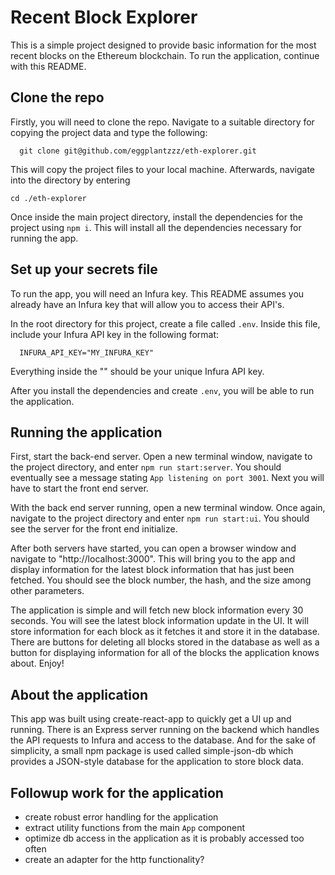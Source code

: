 # Recent Block Explorer

This is a simple project designed to provide basic information for the most recent blocks on the Ethereum blockchain.
To run the application, continue with this README.

## Clone the repo

Firstly, you will need to clone the repo. Navigate to a suitable directory for copying the project data
and type the following:
```
  git clone git@github.com/eggplantzzz/eth-explorer.git
```

This will copy the project files to your local machine. Afterwards, navigate into the directory by entering

```
cd ./eth-explorer
```

Once inside the main project directory, install the dependencies for the project using `npm i`. This will install all the
dependencies necessary for running the app.

## Set up your secrets file

To run the app, you will need an Infura key. This README assumes you already have an
Infura key that will allow you to access their API's.

In the root directory for this project, create a file called `.env`. Inside this file, include your Infura API key in the following format:

```
  INFURA_API_KEY="MY_INFURA_KEY"
```

Everything inside the "" should be your unique Infura API key.

After you install the dependencies and create `.env`, you will be able to run the application.

## Running the application

First, start the back-end server. Open a new terminal window, navigate to the project directory, and enter
`npm run start:server`. You should eventually see a message stating `App listening on port 3001`. Next you will have to
start the front end server.

With the back end server running, open a new terminal window. Once again, navigate to the project directory and enter
`npm run start:ui`. You should see the server for the front end initialize.

After both servers have started, you can open a browser window and navigate to "http://localhost:3000". This will bring
you to the app and display information for the latest block information that has just been fetched. You should see the
block number, the hash, and the size among other parameters.

The application is simple and will fetch new block information every 30 seconds. You will see the latest block information update in the UI. It will store information for each
block as it fetches it and store it in the database. There are buttons for deleting all blocks stored in the database as well
as a button for displaying information for all of the blocks the application knows about. Enjoy!

## About the application

This app was built using create-react-app to quickly get a UI up and running. There is an Express server running on the backend which handles the API requests to Infura and
access to the database. And for the sake of simplicity, a small npm package is used called simple-json-db which provides a JSON-style database for the application to store
block data.

## Followup work for the application

- create robust error handling for the application
- extract utility functions from the main `App` component
- optimize db access in the application as it is probably accessed too often
- create an adapter for the http functionality?
